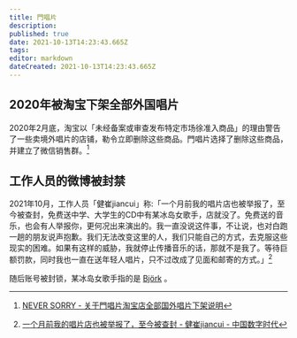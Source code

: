 ```yaml
---
title: 門唱片
description: 
published: true
date: 2021-10-13T14:23:43.665Z
tags: 
editor: markdown
dateCreated: 2021-10-13T14:23:43.665Z
---
```


## 2020年被淘宝下架全部外国唱片

2020年2月底，淘宝以「未经备案或审查发布特定市场徐准入商品」的理由警告了一些卖境外唱片的店铺，勒令立即删除这些商品。門唱片选择了删除这些商品，并建立了微信销售群。[^YuZhd]

[^YuZhd]: [NEVER SORRY - 关于門唱片淘宝店全部国外唱片下架说明](https://archive.is/YuZhd "https://mp.weixin.qq.com/s/W08RthRNdi6Q8iEvcqNuRw")

## 工作人员的微博被封禁

2021年10月，工作人员「健崔jiancui」称:「一个月前我的唱片店也被举报了，至今被查封，免费送中学、大学生的CD中有某冰岛女歌手，店就没了。免费送的音乐，也会有人举报你，更何况出来演出的。我一直没说这件事，不让说，也对白跑一趟的朋友说声抱歉。我们无法改变这里的人，我们只能自己的方式，去克服这些现实的困难。如果有这样的威胁，我就停止传播音乐的话，那就不是我了。等待巨额罚款，同时我也一直在送年轻人唱片，只不过改成了见面和邮寄的方式。」[^671960]

[^671960]: [一个月前我的唱片店也被举报了，至今被查封 - 健崔jiancui - 中国数字时代](https://chinadigitaltimes.net/chinese/671960.html)

随后账号被封锁，某冰岛女歌手指的是 [Björk](../people/Björk.md) 。

